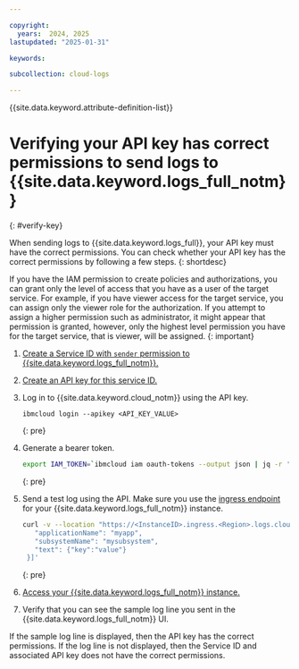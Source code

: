 ```yaml
---

copyright:
  years:  2024, 2025
lastupdated: "2025-01-31"

keywords: 

subcollection: cloud-logs

---
```


{{site.data.keyword.attribute-definition-list}}

# Verifying your API key has correct permissions to send logs to {{site.data.keyword.logs_full_notm}}
{: #verify-key}

When sending logs to {{site.data.keyword.logs_full}}, your API key must have the correct permissions. You can check whether your API key has the correct permissions by following a few steps.
{: shortdesc}

If you have the IAM permission to create policies and authorizations, you can grant only the level of access that you have as a user of the target service. For example, if you have viewer access for the target service, you can assign only the viewer role for the authorization. If you attempt to assign a higher permission such as administrator, it might appear that permission is granted, however, only the highest level permission you have for the target service, that is viewer, will be assigned. 
{: important}

1. [Create a Service ID with `sender` permission to {{site.data.keyword.logs_full_notm}}.](/docs/cloud-logs?topic=cloud-logs-iam-ingestion-permissions&interface=ui)

2. [Create an API key for this service ID.](/docs/cloud-logs?topic=cloud-logs-iam-ingestion-serviceid-api-key&interface=ui)

3. Log in to {{site.data.keyword.cloud_notm}} using the API key.

   ```text
   ibmcloud login --apikey <API_KEY_VALUE>
   ```
   {: pre}

4. Generate a bearer token.

   ```sh
   export IAM_TOKEN=`ibmcloud iam oauth-tokens --output json | jq -r '.iam_token'`
   ```
   {: pre}

5. Send a test log using the API. Make sure you use the [ingress endpoint](/docs/cloud-logs?topic=cloud-logs-endpoints_ingress&interface=ui) for your {{site.data.keyword.logs_full_notm}} instance.

   ```sh
   curl -v --location "https://<InstanceID>.ingress.<Region>.logs.cloud.ibm.com/logs/v1/singles" --header "Content-Type: application/json" --header "Authorization: $IAM_TOKEN" --data '[{
      "applicationName": "myapp",
      "subsystemName": "mysubsystem",
      "text": {"key":"value"}
    }]'
   ```
   {: pre}

6. [Access your {{site.data.keyword.logs_full_notm}} instance.](/docs/cloud-logs?topic=cloud-logs-instance-launch&interface=ui)

7. Verify that you can see the sample log line you sent in the {{site.data.keyword.logs_full_notm}} UI.

If the sample log line is displayed, then the API key has the correct permissions. If the log line is not displayed, then the Service ID and associated API key does not have the correct permissions.



